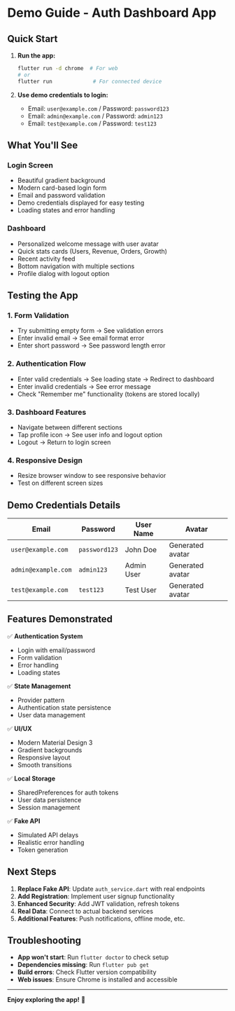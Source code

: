 # Demo Guide - Auth Dashboard App

## Quick Start

1. **Run the app:**
   ```bash
   flutter run -d chrome  # For web
   # or
   flutter run             # For connected device
   ```

2. **Use demo credentials to login:**
   - Email: `user@example.com` / Password: `password123`
   - Email: `admin@example.com` / Password: `admin123`
   - Email: `test@example.com` / Password: `test123`

## What You'll See

### Login Screen
- Beautiful gradient background
- Modern card-based login form
- Email and password validation
- Demo credentials displayed for easy testing
- Loading states and error handling

### Dashboard
- Personalized welcome message with user avatar
- Quick stats cards (Users, Revenue, Orders, Growth)
- Recent activity feed
- Bottom navigation with multiple sections
- Profile dialog with logout option

## Testing the App

### 1. Form Validation
- Try submitting empty form → See validation errors
- Enter invalid email → See email format error
- Enter short password → See password length error

### 2. Authentication Flow
- Enter valid credentials → See loading state → Redirect to dashboard
- Enter invalid credentials → See error message
- Check "Remember me" functionality (tokens are stored locally)

### 3. Dashboard Features
- Navigate between different sections
- Tap profile icon → See user info and logout option
- Logout → Return to login screen

### 4. Responsive Design
- Resize browser window to see responsive behavior
- Test on different screen sizes

## Demo Credentials Details

| Email | Password | User Name | Avatar |
|-------|----------|-----------|---------|
| `user@example.com` | `password123` | John Doe | Generated avatar |
| `admin@example.com` | `admin123` | Admin User | Generated avatar |
| `test@example.com` | `test123` | Test User | Generated avatar |

## Features Demonstrated

✅ **Authentication System**
- Login with email/password
- Form validation
- Error handling
- Loading states

✅ **State Management**
- Provider pattern
- Authentication state persistence
- User data management

✅ **UI/UX**
- Modern Material Design 3
- Gradient backgrounds
- Responsive layout
- Smooth transitions

✅ **Local Storage**
- SharedPreferences for auth tokens
- User data persistence
- Session management

✅ **Fake API**
- Simulated API delays
- Realistic error handling
- Token generation

## Next Steps

1. **Replace Fake API**: Update `auth_service.dart` with real endpoints
2. **Add Registration**: Implement user signup functionality
3. **Enhanced Security**: Add JWT validation, refresh tokens
4. **Real Data**: Connect to actual backend services
5. **Additional Features**: Push notifications, offline mode, etc.

## Troubleshooting

- **App won't start**: Run `flutter doctor` to check setup
- **Dependencies missing**: Run `flutter pub get`
- **Build errors**: Check Flutter version compatibility
- **Web issues**: Ensure Chrome is installed and accessible

---

**Enjoy exploring the app!** 🚀
